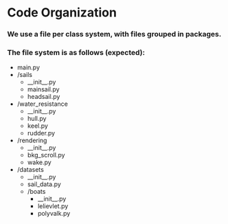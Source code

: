 # Code Organization

### We use a file per class system, with files grouped in packages. <br>
### The file system is as follows (expected):

- main.py
- /sails
    - \_\_init\_\_.py
    - mainsail.py
    - headsail.py
- /water_resistance
    - \_\_init\_\_.py
    - hull.py
    - keel.py
    - rudder.py
- /rendering
    - \_\_init\_\_.py
    - bkg_scroll.py
    - wake.py
- /datasets
    - \_\_init\_\_.py
    - sail_data.py
    - /boats
        - \_\_init\_\_.py
        - lelievlet.py
        - polyvalk.py
